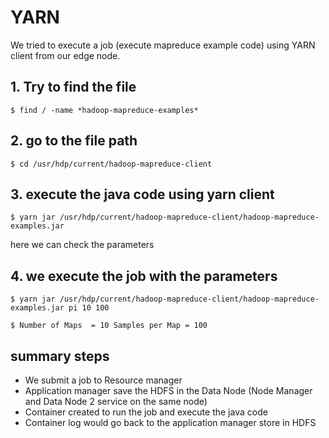 # YARN 

We tried to execute a job (execute mapreduce example code) using YARN client from our edge node.

## 1. Try to find the file

`$ find / -name *hadoop-mapreduce-examples*`

## 2. go to the file path

`$ cd /usr/hdp/current/hadoop-mapreduce-client`


## 3. execute the java code using yarn client

`$ yarn jar /usr/hdp/current/hadoop-mapreduce-client/hadoop-mapreduce-examples.jar`

here we can check the parameters

## 4. we execute the job with the parameters

`$ yarn jar /usr/hdp/current/hadoop-mapreduce-client/hadoop-mapreduce-examples.jar pi 10 100`

`$ Number of Maps  = 10
Samples per Map = 100`

## summary steps

*	We submit a job to Resource manager
*	Application manager save the HDFS in the Data Node (Node Manager and Data Node 2 service on the same node) 
*	Container created to run the job and execute the java code 
*	Container log would go back to the application manager store in HDFS

